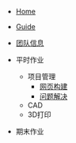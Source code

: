 * [Home](/)
* [Guide](guide)

* [团队信息](teamintro/member.md)

* 平时作业
  * 项目管理
    * [网页构建](webbulid/webbuild.md)
    * [问题解决](webbulid/problem.md)
  * CAD
  * 3D打印

* 期末作业
